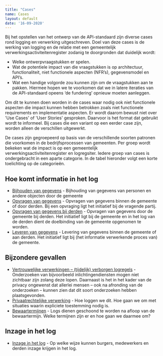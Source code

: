 ```yaml
---
title: "Cases"
name: Cases
layout: default
date: '16-09-2020'
---
```

Bij het opstellen van het ontwerp van de API-standaard zijn diverse cases rond logging en verwerking uitgeschreven. Doel van deze cases is de werking van logging en de relatie met een gemeentelijk verwerkingsactiviteitenregister zodanig te doorgronden dat duidelijk wordt:
- Welke ontwerpvraagstukken er spelen.
- Wat de potentiele impact van die vraagstukken is op architectuur, functionaliteit, niet functionele aspecten (NFR’s), gegevensmodel en API’s.
- Wat een handige volgorde zou kunnen zijn om de vraagstukken aan te pakken. Hiermee hopen we te voorkomen dat we in latere iteraties van de API-standaard opeens ‘de fundering’ opnieuw moeten aanleggen.

Om dit te kunnen doen worden in de cases waar nodig ook niet functionele aspecten die impact kunnen hebben betrokken zoals niet functionele requirements en implementatie aspecten. Er wordt daarom bewust niet over 'Use Cases' of 'User Stories' gesproken. Daarvoor is het format dat gebruikt wordt te informeel. Bij cases die een variant op een eerder case zijn, worden alleen de verschillen uitgewerkt.

De cases zijn gegroepeerd op basis van de verschillende soorten patronen die voorkomen in de bedrijfsprocessen van gemeenten. Per groep wordt bekeken wat de impact is op een gemeentelijk verwerkingsactiviteitenregister en logregsiter. Iedere groep van cases is ondergebracht in een aparte categorie. In de tabel hieronder volgt een korte toelichting op de categorieën.

## Hoe komt informatie in het log
- [Bijhouden van gegevens](./cases/Bijhouden_van_gegevens.md) - Bijhouding van gegevens van personen en andere objecten door de gemeente
- [Opvragen van gegevens](../../archief/work_in_progress.md) - Opvragen van gegevens binnen de gemeente of door derden. Bij een opvraging ligt het initiatief bij de vragende partij.
- [Opvragen van gegevens bij derden]() - Opvragen van gegevens door de gemeente bij derden. Het initiatief ligt bij de gemeente en in het log van de derden dient de doelbinding van de gemeente opgenomen te worden.
- [Leveren van gegevens]() - Levering van gegevens binnen de gemeente of aan derden. Het initiatief ligt bij (het informatie verwerkende proces van) de gemeente.

## Bijzondere gevallen
- [Vertrouwelijke verwerkingen – (tijdelijk) verborgen logregels]() - Onderzoeken van bijvoorbeeld inlichtingendiensten mogen niet zichtbaar zijn zolang deze lopen. Daarnaast is het in het kader van de privacy ongewenst dat allerlei mensen – ook na afronding van de onderzoeken – kunnen zien dat dit soort onderzoeken hebben plaatsgevonden.
- [Privaatrechtelijke verwerking]() - Hoe loggen we dit. Hoe gaan we om met situaties waarin expliciete toestemming nodig is.
- [Bewaartermijnen]() - Logs dienen geschoond te worden na afloop van de bewaartermijn. Welke termijnen zijn er en hoe gaan we daarmee om?

## Inzage in het log
- [Inzage in het log]() - Op welke wijze kunnen burgers, medewerkers en derden inzage krijgen in het log.
